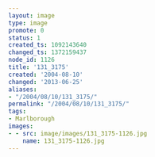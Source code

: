 ```yaml
---
layout: image
type: image
promote: 0
status: 1
created_ts: 1092143640
changed_ts: 1372159437
node_id: 1126
title: '131_3175'
created: '2004-08-10'
changed: '2013-06-25'
aliases:
- "/2004/08/10/131_3175/"
permalink: "/2004/08/10/131_3175/"
tags:
- Marlborough
images:
- - src: image/images/131_3175-1126.jpg
    name: 131_3175-1126.jpg
---
```


